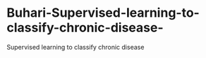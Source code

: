 # Buhari-Supervised-learning-to-classify-chronic-disease-
Supervised learning to classify chronic disease 

